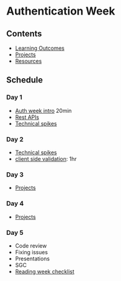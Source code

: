 # Authentication Week

## Contents

- [Learning Outcomes](./learning-outcomes.md)
- [Projects](./project.md)
- [Resources](./resources)

## Schedule

### Day 1

- [Auth week intro](https://docs.google.com/presentation/d/1RjM9IouH_Xj2xYM0XkkBczxDiERBjZx6piBv4wP2w3U/edit#slide=id.p50) 20min
- [Rest APIs](https://github.com/oliverjam/learn-rest-apis)
- [Technical spikes](https://github.com/foundersandcoders/coursebook/blob/main/curriculum/authentication/spikes.md)


### Day 2

- [Technical spikes](https://github.com/foundersandcoders/coursebook/blob/main/curriculum/authentication/spikes.md)
- [client side validation](https://github.com/foundersandcoders/mc-client-side-validation): 1hr

### Day 3

- [Projects](./project.md)

### Day 4

- [Projects](./project.md)

### Day 5

- Code review  
- Fixing issues
- Presentations
- SGC
- [Reading week checklist](https://github.com/webahead/master-reference/blob/master/coursebook/general/reading-week-checklist.md)
